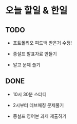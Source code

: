# 오늘 할일 & 한일

## TODO

- 포트폴리오 피드백 받은거 수정!

- 종설프 발표자료 만들기

- 알고 문제 풀기

## DONE

- 10시 30분 스터디

- 2시부터 데브매칭 문제풀기

- 종설프 영어본 과제 제출하기
